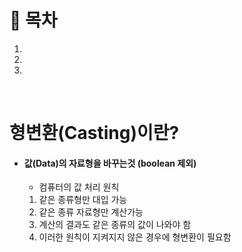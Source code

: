# 🔖  목차

1.
2.
3.

<br/>

# 형변환(Casting)이란?

- #### 값(Data)의 자료형을 바꾸는것 (boolean 제외)

  - 컴퓨터의 값 처리 원칙

  1. 같은 종류형만 대입 가능  
  2. 같은 종류 자료형만 계산가능
  3. 계산의 결과도 같은 종류의 값이 나와야 함
  4. 이러한 원칙이 지켜지지 않은 경우에 형변환이 필요함


<br/>





